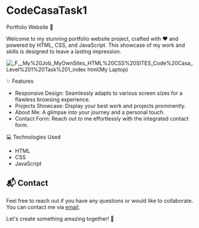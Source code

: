 # CodeCasaTask1

Portfolio Website 🌟

Welcome to my stunning portfolio website project, crafted with ❤️ and powered by HTML, CSS, and JavaScript. This showcase of my work and skills is designed to leave a lasting impression.

![_F__My%20Job_MyOwnSites_HTML%20CSS%20SITES_Code%20Casa_Level%201%20Task%201_index html(My Laptop)](https://github.com/chula805/CodeCasaTask1/assets/121760253/ef0584dc-b70e-41af-81e9-6d07efc593a4)


✨ Features

- Responsive Design: Seamlessly adapts to various screen sizes for a flawless browsing experience.
- Projects Showcase: Display your best work and projects prominently.
- About Me: A glimpse into your journey and a personal touch.
- Contact Form: Reach out to me effortlessly with the integrated contact form.

💻 Technologies Used

- HTML
- CSS
- JavaScript

## 📬 Contact

Feel free to reach out if you have any questions or would like to collaborate. You can contact me via [email](mailto:vimukthichulani@gmail.com).

Let's create something amazing together! 🚀
